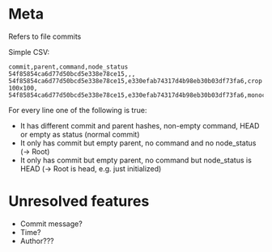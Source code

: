 # Meta

Refers to file commits

Simple CSV:

```
commit,parent,command,node_status                         
54f85854ca6d77d50bcd5e338e78ce15,,,
54f85854ca6d77d50bcd5e338e78ce15,e330efab74317d4b98eb30b03df73fa6,crop 100x100,
54f85854ca6d77d50bcd5e338e78ce15,e330efab74317d4b98eb30b03df73fa6,monochrome,HEAD
```

For every line one of the following is true:
- It has different commit and parent hashes, non-empty command, HEAD or empty as status (normal commit)
- It only has commit but empty parent, no command and no node_status (-> Root)
- It only has commit but empty parent, no command but node_status is HEAD (-> Root is head, e.g. just initialized)

# Unresolved features

- Commit message?
- Time?
- Author???
